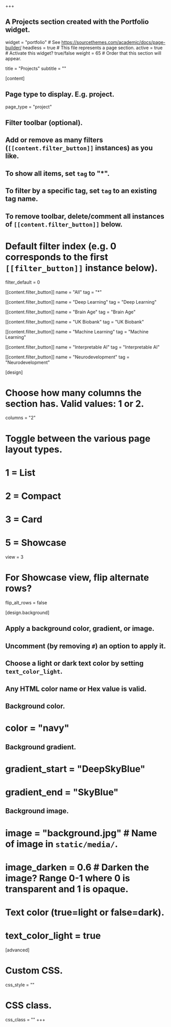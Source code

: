 +++
## A Projects section created with the Portfolio widget.
widget = "portfolio"  # See https://sourcethemes.com/academic/docs/page-builder/
headless = true  # This file represents a page section.
active = true  # Activate this widget? true/false
weight = 65  # Order that this section will appear.

title = "Projects"
subtitle = ""

[content]
  ## Page type to display. E.g. project.
  page_type = "project"
  
  ## Filter toolbar (optional).
  ## Add or remove as many filters (`[[content.filter_button]]` instances) as you like.
  ## To show all items, set `tag` to "*".
  ## To filter by a specific tag, set `tag` to an existing tag name.
  ## To remove toolbar, delete/comment all instances of `[[content.filter_button]]` below.
  
  # Default filter index (e.g. 0 corresponds to the first `[[filter_button]]` instance below).
  filter_default = 0

  [[content.filter_button]]
    name = "All"
    tag = "*"

  [[content.filter_button]]
    name = "Deep Learning"
    tag = "Deep Learning"

  [[content.filter_button]]
    name = "Brain Age"
    tag = "Brain Age"
    
  [[content.filter_button]]
    name = "UK Biobank"
    tag = "UK Biobank"
    
  [[content.filter_button]]
    name = "Machine Learning"
    tag = "Machine Learning"

  [[content.filter_button]]
    name = "Interpretable AI"
    tag = "Interpretable AI"
  
  [[content.filter_button]]
    name = "Neurodevelopment"
    tag = "Neurodevelopment"    

[design]
  # Choose how many columns the section has. Valid values: 1 or 2.
  columns = "2"

  # Toggle between the various page layout types.
  #   1 = List
  #   2 = Compact
  #   3 = Card
  #   5 = Showcase
  view = 3

  # For Showcase view, flip alternate rows?
  flip_alt_rows = false

[design.background]
  ## Apply a background color, gradient, or image.
  ##   Uncomment (by removing `#`) an option to apply it.
  ##   Choose a light or dark text color by setting `text_color_light`.
  ##   Any HTML color name or Hex value is valid.
  
  ## Background color.
  # color = "navy"
  
  ## Background gradient.
  # gradient_start = "DeepSkyBlue"
  # gradient_end = "SkyBlue"
  
  ## Background image.
  # image = "background.jpg"  # Name of image in `static/media/`.
  # image_darken = 0.6  # Darken the image? Range 0-1 where 0 is transparent and 1 is opaque.

  # Text color (true=light or false=dark).
  # text_color_light = true  
  
[advanced]
 # Custom CSS. 
 css_style = ""
 
 # CSS class.
 css_class = ""
+++

